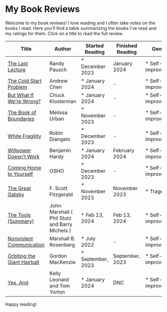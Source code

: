 # My Book Reviews

Welcome to my book reviews! I love reading and I often take notes on the books I read. Here you'll find a table summarizing the books I've read and my ratings for them. Click on a title to read the full review.














<!--BOOK_TABLE_START-->
| Title | Author | Started Reading | Finished Reading | Genres | Rating |
| --- | --- | --- | --- | --- | --- |
| [The Last Lecture](the_last_lecture.md) | Randy Pausch | * December 2023 | January 2024 | * Self-improvement | TODO |
| [The Cold Start Problem](the_cold_start_problem.md) | Andrew Chen | * January 2024 | - | * Self-improvement | TODO |
| [But What If We're Wrong?](but_what_if_were_wrong.md) | Chuck Klosterman | * January 2024 | - | * Self-improvement | TODO |
| [The Book of Boundaries](the_book_of_boundaries.md) | Melissa Urban | * November 2023 | - | * Self-improvement | TODO |
| [White Fragility](white_fragility.md) | Robin Diangelo | * December 2023 | - | * Self-improvement | TODO |
| [Willpower Doesn't Work](willpower_doesnt_work.md) | Benjamin Hardy | * January 2024 | February 2024 | * Self-improvement | TODO |
| [Coming Home to Yourself](coming_home_to_yourself.md) | OSHO | * December 2023 | - | * Self-improvement | TODO |
| [The Great Gatsby](the_great_gatsby.md) | F. Scott Fitzgerald | * November 2023 | November 2023 | * Tragedy | TODO |
| [The Tools (Summary)](the_tools_phil_stutz_and_barry_michels_summary.md) | John Marshall ( Phil Stutz and Barry Michels ) | * Feb 13, 2024 | Feb 13, 2024 | * Self-improvement | TODO |
| [Nonviolent Communication](nonviolent_communication.md) | Marshall B. Rosenberg | * July 2022 | - | * Self-improvement | TODO |
| [Orbiting the Giant Hairball](orbiting_the_giant_hairball-gordon_mackenzie.md) | Gordon MacKenzie | * September, 2023 | September, 2023 | * Self-improvement | 4.5 |
| [Yes, And](yes_and.md) | Kelly Leonard and Tom Yorton | * January 2024 | DNC | * Self-improvement | TODO |
<!--BOOK_TABLE_END-->














Happy reading!
